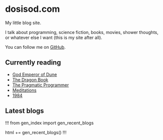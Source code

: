 # dosisod.com

My little blog site.

I talk about programming, science fiction, books, movies, shower
thoughts, or whatever else I want (this is my site after all).

You can follow me on [GitHub](https://github.com/dosisod).

## Currently reading

* [God Emperor of Dune](https://www.amazon.com/dp/0593098250)
* [The Dragon Book](https://suif.stanford.edu/dragonbook/)
* [The Pragmatic Programmer](https://www.amazon.com/dp/0135957052)
* [Meditations](http://classics.mit.edu/Antoninus/meditations.html)
* [1984](https://www.amazon.com/dp/0451524934)

## Latest blogs

!!!
from gen_index import gen_recent_blogs

html += gen_recent_blogs()
!!!

<style>.gray { white-space: pre-wrap; }<style>
